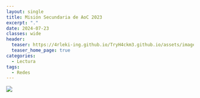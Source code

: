 ```yaml
---
layout: single
title: Misión Secundaria de AoC 2023
excerpt: "."
date: 2024-07-23
classes: wide
header:
  teaser: https://4rleki-ing.github.io/TryH4ckm3.github.io/assets/images/Explotacion-Redes/Explotacion.png
  teaser_home_page: true
categories:
  - Lectura
tags:
  - Redes
---
```


<img src="https://4rleki-ing.github.io/TryH4ckm3.github.io/assets/images/Explotacion-Redes/Portada.jpg">


